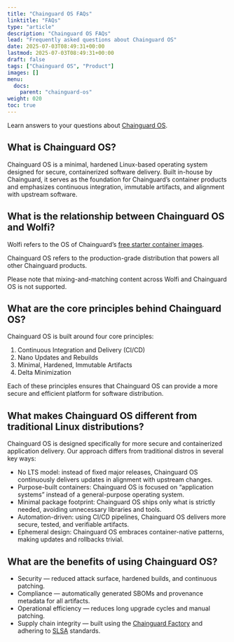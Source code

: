 ```yaml
---
title: "Chainguard OS FAQs"
linktitle: "FAQs"
type: "article"
description: "Chainguard OS FAQs"
lead: "Frequently asked questions about Chainguard OS"
date: 2025-07-03T08:49:31+00:00
lastmod: 2025-07-03T08:49:31+00:00
draft: false
tags: ["Chainguard OS", "Product"]
images: []
menu:
  docs:
    parent: "chainguard-os"
weight: 020
toc: true
---
```


Learn answers to your questions about [Chainguard OS](/chainguard/chainguard-os/). 

## What is Chainguard OS?
Chainguard OS is a minimal, hardened Linux-based operating system designed for secure, containerized software delivery. Built in-house by Chainguard, it serves as the foundation for Chainguard’s container products and emphasizes continuous integration, immutable artifacts, and alignment with upstream software.

## What is the relationship between Chainguard OS and Wolfi?
Wolfi refers to the OS of Chainguard’s [free starter container images](/chainguard/chainguard-images/about/images-categories/#starter-containers).

Chainguard OS refers to the production-grade distribution that powers all other Chainguard products.

Please note that mixing-and-matching content across Wolfi and Chainguard OS is not supported. 

## What are the core principles behind Chainguard OS?
Chainguard OS is built around four core principles:

1. Continuous Integration and Delivery (CI/CD)
1. Nano Updates and Rebuilds
1. Minimal, Hardened, Immutable Artifacts
1. Delta Minimization

Each of these principles ensures that Chainguard OS can provide a more secure and efficient platform for software distribution.

## What makes Chainguard OS different from traditional Linux distributions?
Chainguard OS is designed specifically for more secure and containerized application delivery. Our approach differs from traditional distros in several key ways:

* No LTS model: instead of fixed major releases, Chainguard OS continuously delivers updates in alignment with upstream changes.
* Purpose-built containers: Chainguard OS is focused on “application systems” instead of a general-purpose operating system.
* Minimal package footprint: Chainguard OS ships only what is strictly needed, avoiding unnecessary libraries and tools.
* Automation-driven: using CI/CD pipelines, Chainguard OS delivers more secure, tested, and verifiable artifacts.
* Ephemeral design: Chainguard OS embraces container-native patterns, making updates and rollbacks trivial.

## What are the benefits of using Chainguard OS?
* Security — reduced attack surface, hardened builds, and continuous patching.
* Compliance — automatically generated SBOMs and provenance metadata for all artifacts.
* Operational efficiency — reduces long upgrade cycles and manual patching.
* Supply chain integrity — built using the [Chainguard Factory](https://www.youtube.com/watch?v=iU9hmW6hrGs) and adhering to [SLSA](https://slsa.dev/) standards.